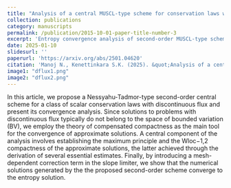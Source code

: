 ```yaml
---
title: "Analysis of a central MUSCL-type scheme for conservation laws with discontinuous flux."
collection: publications
category: manuscripts
permalink: /publication/2015-10-01-paper-title-number-3
excerpt: 'Entropy convergence analysis of second-order MUSCL-type scheme for conservation laws with discontinuous flux has remained an open problem. We propose a single-stage Nessyahu-Tadmor central scheme and provide a rigorous convergence analysis of this scheme to the entropy solution, using the theory of compensated compactness.'
date: 2025-01-10
slidesurl: ''
paperurl: 'https://arxiv.org/abs/2501.04620'
citation: 'Manoj N., Kenettinkara S.K. (2025). &quot;Analysis of a central MUSCL-type scheme for conservation laws with discontinuous flux. &quot; <i> (preprint) </i>.'
image1: "dflux1.png"
image2: "dflux2.png"
---
```


In this article, we propose a Nessyahu-Tadmor-type second-order central scheme for a class of scalar conservation laws with discontinuous flux and present its convergence analysis. Since solutions to problems with discontinuous flux typically do not belong to the space of bounded variation (BV), we employ the theory of compensated compactness as the main tool for the convergence of approximate solutions. A central component of the analysis involves establishing the maximum principle and the Wloc−1,2 compactness of the approximate solutions, the latter achieved through the derivation of several essential estimates. Finally, by introducing a mesh-dependent correction term in the slope limiter, we show that the numerical solutions generated by the the proposed second-order scheme converge to the entropy solution.
